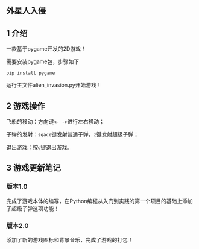 ## 外星人入侵

## 1 介绍

一款基于pygame开发的2D游戏！

需要安装pygame包，步骤如下

```
pip install pygame
```

运行主文件alien_invasion.py开始游戏！

## 2 游戏操作

飞船的移动：方向键`<- ->`进行左右移动；

子弹的发射：`sqace`键发射普通子弹，`z`键发射超级子弹；

退出游戏：按`q`键退出游戏。

## 3 游戏更新笔记

### 版本1.0

完成了游戏本体的编写，在Python编程从入门到实践的第一个项目的基础上添加了超级子弹这项功能！

### 版本2.0

添加了新的游戏图标和背景音乐，完成了游戏的打包！